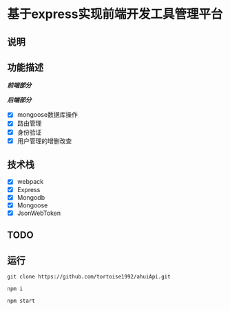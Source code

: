 # 基于express实现前端开发工具管理平台

## 说明


## 功能描述

***前端部分***



***后端部分***
- [x] mongoose数据库操作
- [x] 路由管理
- [x] 身份验证
- [x] 用户管理的增删改查

## 技术栈
- [x] webpack
- [x] Express
- [x] Mongodb
- [x] Mongoose
- [x] JsonWebToken

## TODO



## 运行

    git clone https://github.com/tortoise1992/ahuiApi.git
    
    npm i
    
    npm start







